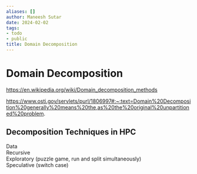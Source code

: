 ```yaml
---
aliases: []
author: Maneesh Sutar
date: 2024-02-02
tags:
- todo
- public
title: Domain Decomposition
---
```


# Domain Decomposition

<https://en.wikipedia.org/wiki/Domain_decomposition_methods>

<https://www.osti.gov/servlets/purl/1806997#:~:text=Domain%20Decomposition%20generally%20means%20the,as%20the%20original%20unpartitioned%20problem>.

## Decomposition Techniques in HPC

Data  
Recursive  
Exploratory (puzzle game, run and split simultaneously)  
Speculative (switch case)
